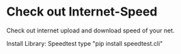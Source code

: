 # Check out Internet-Speed
Check out internet upload and download speed of your net.

Install Library: Speedtest
  type "pip install speedtest.cli"
